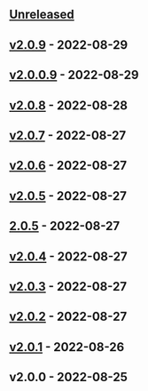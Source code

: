 <a name="unreleased"></a>
## [Unreleased]


<a name="v2.0.9"></a>
## [v2.0.9] - 2022-08-29

<a name="v2.0.0.9"></a>
## [v2.0.0.9] - 2022-08-29

<a name="v2.0.8"></a>
## [v2.0.8] - 2022-08-28

<a name="v2.0.7"></a>
## [v2.0.7] - 2022-08-27

<a name="v2.0.6"></a>
## [v2.0.6] - 2022-08-27

<a name="v2.0.5"></a>
## [v2.0.5] - 2022-08-27

<a name="2.0.5"></a>
## [2.0.5] - 2022-08-27

<a name="v2.0.4"></a>
## [v2.0.4] - 2022-08-27

<a name="v2.0.3"></a>
## [v2.0.3] - 2022-08-27

<a name="v2.0.2"></a>
## [v2.0.2] - 2022-08-27

<a name="v2.0.1"></a>
## [v2.0.1] - 2022-08-26

<a name="v2.0.0"></a>
## v2.0.0 - 2022-08-25

[Unreleased]: https://github.com/thalesdemo/sta-awscli/compare/v2.0.9...HEAD
[v2.0.9]: https://github.com/thalesdemo/sta-awscli/compare/v2.0.0.9...v2.0.9
[v2.0.0.9]: https://github.com/thalesdemo/sta-awscli/compare/v2.0.8...v2.0.0.9
[v2.0.8]: https://github.com/thalesdemo/sta-awscli/compare/v2.0.7...v2.0.8
[v2.0.7]: https://github.com/thalesdemo/sta-awscli/compare/v2.0.6...v2.0.7
[v2.0.6]: https://github.com/thalesdemo/sta-awscli/compare/v2.0.5...v2.0.6
[v2.0.5]: https://github.com/thalesdemo/sta-awscli/compare/2.0.5...v2.0.5
[2.0.5]: https://github.com/thalesdemo/sta-awscli/compare/v2.0.4...2.0.5
[v2.0.4]: https://github.com/thalesdemo/sta-awscli/compare/v2.0.3...v2.0.4
[v2.0.3]: https://github.com/thalesdemo/sta-awscli/compare/v2.0.2...v2.0.3
[v2.0.2]: https://github.com/thalesdemo/sta-awscli/compare/v2.0.1...v2.0.2
[v2.0.1]: https://github.com/thalesdemo/sta-awscli/compare/v2.0.0...v2.0.1
